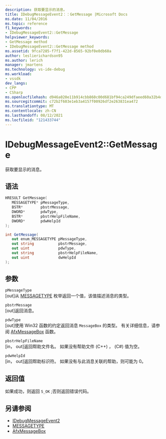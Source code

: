 ```yaml
---
description: 获取要显示的消息。
title: IDebugMessageEvent2：：GetMessage |Microsoft Docs
ms.date: 11/04/2016
ms.topic: reference
f1_keywords:
- IDebugMessageEvent2::GetMessage
helpviewer_keywords:
- GetMessage method
- IDebugMessageEvent2::GetMessage method
ms.assetid: 9fca7285-f7f1-422d-8565-92bf0e0db60a
author: leslierichardson95
ms.author: lerich
manager: jmartens
ms.technology: vs-ide-debug
ms.workload:
- vssdk
dev_langs:
- CPP
- CSharp
ms.openlocfilehash: d946a020e11b914cbb860c00d681bf94ca249dfaeed60a32b4d407c11f85a4d3
ms.sourcegitcommit: c72b2f603e1eb3a4157f00926df2e263831ea472
ms.translationtype: MT
ms.contentlocale: zh-CN
ms.lasthandoff: 08/12/2021
ms.locfileid: "121433744"
---
```

# <a name="idebugmessageevent2getmessage"></a>IDebugMessageEvent2::GetMessage
获取要显示的消息。

## <a name="syntax"></a>语法

```cpp
HRESULT GetMessage( 
   MESSAGETYPE* pMessageType,
   BSTR*        pbstrMessage,
   DWORD*       pdwType,
   BSTR*        pbstrHelpFileName,
   DWORD*       pdwHelpId
);
```

```csharp
int GetMessage( 
   out enum_MESSAGETYPE pMessageType,
   out string           pbstrMessage,
   out uint             pdwType,
   out string           pbstrHelpFileName,
   out uint             dwHelpId
);
```

## <a name="parameters"></a>参数
`pMessageType`\
[out]从 [MESSAGETYPE](../../../extensibility/debugger/reference/messagetype.md) 枚举返回一个值，该值描述消息的类型。

`pbstrMessage`\
[out]返回消息。

`pdwType`\
[out]使用 Win32 函数的约定返回消息 `MessageBox` 的类型。 有关详细信息，请参阅 [AfxMessageBox](/cpp/mfc/reference/cstring-formatting-and-message-box-display#afxmessagebox) 函数。

`pbstrHelpFileName`\
[in， out]返回帮助文件名。 如果没有帮助文件 (C++) ， (C#) 值为空。

`pdwHelpId`\
[in， out]返回帮助标识符。 如果没有与此消息关联的帮助，则可能为 0。

## <a name="return-value"></a>返回值
 如果成功，则返回 `S_OK` ;否则返回错误代码。

## <a name="see-also"></a>另请参阅
- [IDebugMessageEvent2](../../../extensibility/debugger/reference/idebugmessageevent2.md)
- [MESSAGETYPE](../../../extensibility/debugger/reference/messagetype.md)
- [AfxMessageBox](/cpp/mfc/reference/cstring-formatting-and-message-box-display#afxmessagebox)
